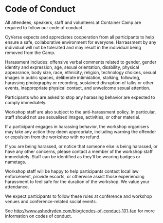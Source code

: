 # Code of Conduct

All attendees, speakers, staff and volunteers at Container Camp are required to follow our code of conduct. 

CyVerse expects and appreciates cooperation from all participants to help ensure a safe, collaborative environment for everyone. Harrassment by any individual will not be tolerated and may result in the individual being removed from the Camp.

Harassment includes: offensive verbal comments related to gender, gender identity and expression, age, sexual orientation, disability, physical appearance, body size, race, ethnicity, religion, technology choices, sexual images in public spaces, deliberate intimidation, stalking, following, harassing photography or recording, sustained disruption of talks or other events, inappropriate physical contact, and unwelcome sexual attention.

Participants who are asked to stop any harassing behavior are expected to comply immediately.

Workshop staff are also subject to the anti-harassment policy. In particular, staff should not use sexualised images, activities, or other material. 

If a participant engages in harassing behavior, the workshop organisers may take any action they deem appropriate, including warning the offender or expulsion from the workshop with no refund.

If you are being harassed, or notice that someone else is being harassed, or have any other concerns, please contact a member of the workshop staff immediately. Staff can be identified as they'll be wearing badges or nametags.

Workshop staff will be happy to help participants contact local law enforcement, provide escorts, or otherwise assist those experiencing harassment to feel safe for the duration of the workshop. We value your attendance.

We expect participants to follow these rules at conference and workshop venues and conference-related social events.

See http://www.ashedryden.com/blog/codes-of-conduct-101-faq for more information on codes of conduct.